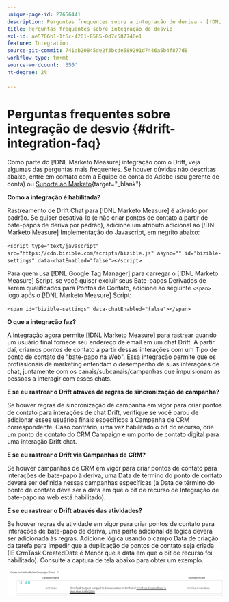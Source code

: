 ```yaml
---
unique-page-id: 27656441
description: Perguntas frequentes sobre a integração de deriva - [!DNL Marketo Measure]
title: Perguntas frequentes sobre integração de desvio
exl-id: ae5706b1-1f6c-4201-8585-0d7c587746e1
feature: Integration
source-git-commit: 741ab20845de2f3bcde589291d7446a5b4f877d8
workflow-type: tm+mt
source-wordcount: '350'
ht-degree: 2%

---
```


# Perguntas frequentes sobre integração de desvio {#drift-integration-faq}

Como parte do [!DNL Marketo Measure] integração com o Drift, veja algumas das perguntas mais frequentes. Se houver dúvidas não descritas abaixo, entre em contato com a Equipe de conta do Adobe (seu gerente de conta) ou [Suporte ao Marketo](https://nation.marketo.com/t5/support/ct-p/Support){target="_blank"}.

**Como a integração é habilitada?**

Rastreamento de Drift Chat para [!DNL Marketo Measure] é ativado por padrão. Se quiser desativá-lo (e não criar pontos de contato a partir de bate-papos de deriva por padrão), adicione um atributo adicional ao [!DNL Marketo Measure] Implementação do Javascript, em negrito abaixo:

`<script type="text/javascript" src="https://cdn.bizible.com/scripts/bizible.js" async="" id="bizible-settings" data-chatEnabled="false"></script>`

Para quem usa [!DNL Google Tag Manager] para carregar o [!DNL Marketo Measure] Script, se você quiser excluir seus Bate-papos Derivados de serem qualificados para Pontos de Contato, adicione ao seguinte `<span>` logo após o [!DNL Marketo Measure] Script:

`<span id="bizible-settings" data-chatEnabled="false"></span>`

**O que a integração faz?**

A integração agora permite [!DNL Marketo Measure] para rastrear quando um usuário final fornece seu endereço de email em um chat Drift. A partir daí, criamos pontos de contato a partir dessas interações com um Tipo de ponto de contato de &quot;bate-papo na Web&quot;. Essa integração permite que os profissionais de marketing entendam o desempenho de suas interações de chat, juntamente com os canais/subcanais/campanhas que impulsionam as pessoas a interagir com esses chats.

**E se eu rastrear o Drift através de regras de sincronização de campanha?**

Se houver regras de sincronização de campanha em vigor para criar pontos de contato para interações de chat Drift, verifique se você parou de adicionar esses usuários finais específicos à Campanha de CRM correspondente. Caso contrário, uma vez habilitado o bit do recurso, crie um ponto de contato do CRM Campaign e um ponto de contato digital para uma interação Drift chat.

**E se eu rastrear o Drift via Campanhas de CRM?**

Se houver campanhas de CRM em vigor para criar pontos de contato para interações de bate-papo à deriva, uma Data de término do ponto de contato deverá ser definida nessas campanhas específicas (a Data de término do ponto de contato deve ser a data em que o bit de recurso de Integração de bate-papo na web está habilitado).

**E se eu rastrear o Drift através das atividades?**

Se houver regras de atividade em vigor para criar pontos de contato para interações de bate-papo de deriva, uma parte adicional da lógica deverá ser adicionada às regras. Adicione lógica usando o campo Data de criação da tarefa para impedir que a duplicação de pontos de contato seja criada (IE CrmTask.CreatedDate é Menor que a data em que o bit de recurso foi habilitado). Consulte a captura de tela abaixo para obter um exemplo.

![](assets/activity-rule-drift.png)
